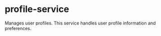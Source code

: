 # profile-service
Manages user profiles. This service handles user profile information and preferences.
